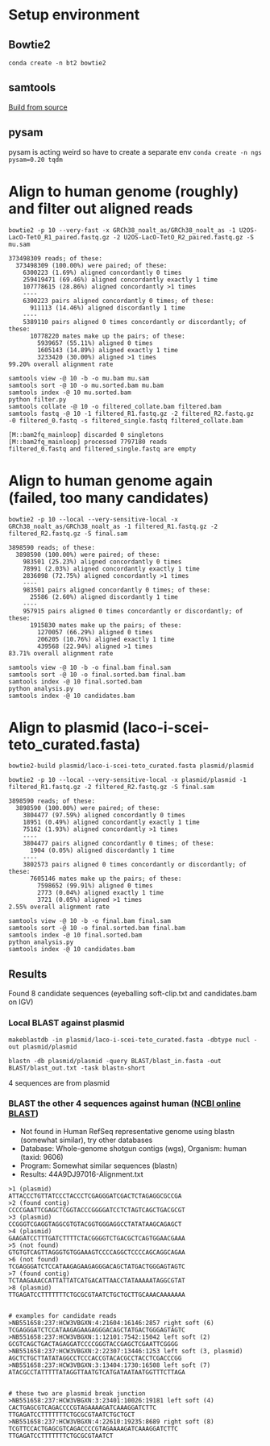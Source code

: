 # Setup environment
## Bowtie2
`conda create -n bt2 bowtie2`
## samtools
[Build from source](http://www.htslib.org/download/)
## pysam
pysam is acting weird so have to create a separate env
`conda create -n ngs pysam=0.20 tqdm`


# Align to human genome (roughly) and filter out aligned reads
```
bowtie2 -p 10 --very-fast -x GRCh38_noalt_as/GRCh38_noalt_as -1 U2OS-LacO-TetO_R1_paired.fastq.gz -2 U2OS-LacO-TetO_R2_paired.fastq.gz -S mu.sam
```
```
373498309 reads; of these:
  373498309 (100.00%) were paired; of these:
    6300223 (1.69%) aligned concordantly 0 times
    259419471 (69.46%) aligned concordantly exactly 1 time
    107778615 (28.86%) aligned concordantly >1 times
    ----
    6300223 pairs aligned concordantly 0 times; of these:
      911113 (14.46%) aligned discordantly 1 time
    ----
    5389110 pairs aligned 0 times concordantly or discordantly; of these:
      10778220 mates make up the pairs; of these:
        5939657 (55.11%) aligned 0 times
        1605143 (14.89%) aligned exactly 1 time
        3233420 (30.00%) aligned >1 times
99.20% overall alignment rate
```

```
samtools view -@ 10 -b -o mu.bam mu.sam
samtools sort -@ 10 -o mu.sorted.bam mu.bam
samtools index -@ 10 mu.sorted.bam
python filter.py
samtools collate -@ 10 -o filtered_collate.bam filtered.bam
samtools fastq -@ 10 -1 filtered_R1.fastq.gz -2 filtered_R2.fastq.gz -0 filtered_0.fastq -s filtered_single.fastq filtered_collate.bam
```
```
[M::bam2fq_mainloop] discarded 0 singletons
[M::bam2fq_mainloop] processed 7797180 reads
filtered_0.fastq and filtered_single.fastq are empty
```


# Align to human genome again (failed, too many candidates)
```
bowtie2 -p 10 --local --very-sensitive-local -x GRCh38_noalt_as/GRCh38_noalt_as -1 filtered_R1.fastq.gz -2 filtered_R2.fastq.gz -S final.sam
```
```
3898590 reads; of these:
  3898590 (100.00%) were paired; of these:
    983501 (25.23%) aligned concordantly 0 times
    78991 (2.03%) aligned concordantly exactly 1 time
    2836098 (72.75%) aligned concordantly >1 times
    ----
    983501 pairs aligned concordantly 0 times; of these:
      25586 (2.60%) aligned discordantly 1 time
    ----
    957915 pairs aligned 0 times concordantly or discordantly; of these:
      1915830 mates make up the pairs; of these:
        1270057 (66.29%) aligned 0 times
        206205 (10.76%) aligned exactly 1 time
        439568 (22.94%) aligned >1 times
83.71% overall alignment rate
```

```
samtools view -@ 10 -b -o final.bam final.sam
samtools sort -@ 10 -o final.sorted.bam final.bam
samtools index -@ 10 final.sorted.bam
python analysis.py
samtools index -@ 10 candidates.bam
```


# Align to plasmid (laco-i-scei-teto_curated.fasta)
```
bowtie2-build plasmid/laco-i-scei-teto_curated.fasta plasmid/plasmid
```
```
bowtie2 -p 10 --local --very-sensitive-local -x plasmid/plasmid -1 filtered_R1.fastq.gz -2 filtered_R2.fastq.gz -S final.sam
```
```
3898590 reads; of these:
  3898590 (100.00%) were paired; of these:
    3804477 (97.59%) aligned concordantly 0 times
    18951 (0.49%) aligned concordantly exactly 1 time
    75162 (1.93%) aligned concordantly >1 times
    ----
    3804477 pairs aligned concordantly 0 times; of these:
      1904 (0.05%) aligned discordantly 1 time
    ----
    3802573 pairs aligned 0 times concordantly or discordantly; of these:
      7605146 mates make up the pairs; of these:
        7598652 (99.91%) aligned 0 times
        2773 (0.04%) aligned exactly 1 time
        3721 (0.05%) aligned >1 times
2.55% overall alignment rate
```

```
samtools view -@ 10 -b -o final.bam final.sam
samtools sort -@ 10 -o final.sorted.bam final.bam
samtools index -@ 10 final.sorted.bam
python analysis.py
samtools index -@ 10 candidates.bam
```

## Results
Found 8 candidate sequences (eyeballing soft-clip.txt and candidates.bam on IGV)

### Local BLAST against plasmid
```
makeblastdb -in plasmid/laco-i-scei-teto_curated.fasta -dbtype nucl -out plasmid/plasmid
```
```
blastn -db plasmid/plasmid -query BLAST/blast_in.fasta -out BLAST/blast_out.txt -task blastn-short
```
4 sequences are from plasmid

### BLAST the other 4 sequences against human ([NCBI online BLAST](https://blast.ncbi.nlm.nih.gov/Blast.cgi?PROGRAM=blastn&PAGE_TYPE=BlastSearch&LINK_LOC=blasthome))
 - Not found in Human RefSeq representative genome using blastn (somewhat similar), try other databases
 - Database: Whole-genome shotgun contigs (wgs), Organism: human (taxid: 9606)
 - Program: Somewhat similar sequences (blastn)
 - Results: 44A9DJ97016-Alignment.txt
```
>1 (plasmid)
ATTACCCTGTTATCCCTACCCTCGAGGGATCGACTCTAGAGGCGCCGA
>2 (found contig)
CCCCGAATTCGAGCTCGGTACCCGGGGATCCTCTAGTCAGCTGACGCGT
>3 (plasmid)
CCGGGTCGAGGTAGGCGTGTACGGTGGGAGGCCTATATAAGCAGAGCT
>4 (plasmid)
GAAGATCCTTTGATCTTTTCTACGGGGTCTGACGCTCAGTGGAACGAAA
>5 (not found)
GTGTGTCAGTTAGGGTGTGGAAAGTCCCCAGGCTCCCCAGCAGGCAGAA
>6 (not found)
TCGAGGGATCTCCATAAGAGAAGAGGGACAGCTATGACTGGGAGTAGTC
>7 (found contig)
TCTAAGAAACCATTATTATCATGACATTAACCTATAAAAATAGGCGTAT
>8 (plasmid)
TTGAGATCCTTTTTTTCTGCGCGTAATCTGCTGCTTGCAAACAAAAAAA


# examples for candidate reads
>NB551658:237:HCW3VBGXN:4:21604:16146:2857 right soft (6)
TCGAGGGATCTCCATAAGAGAAGAGGGACAGCTATGACTGGGAGTAGTC
>NB551658:237:HCW3VBGXN:1:12101:7542:15042 left soft (2)
GCGTCAGCTGACTAGAGGATCCCCGGGTACCGAGCTCGAATTCGGGG
>NB551658:237:HCW3VBGXN:2:22307:13446:1253 left soft (3, plasmid)
AGCTCTGCTTATATAGGCCTCCCACCGTACACGCCTACCTCGACCCGG
>NB551658:237:HCW3VBGXN:3:13404:1730:16508 left soft (7)
ATACGCCTATTTTTATAGGTTAATGTCATGATAATAATGGTTTCTTAGA


# these two are plasmid break junction
>NB551658:237:HCW3VBGXN:3:23401:10026:19181 left soft (4)
CACTGAGCGTCAGACCCCGTAGAAAAGATCAAAGGATCTTC TTGAGATCCTTTTTTTCTGCGCGTAATCTGCTGCT
>NB551658:237:HCW3VBGXN:4:22610:19235:8689 right soft (8)
TCGTTCCACTGAGCGTCAGACCCCGTAGAAAAGATCAAAGGATCTTC TTGAGATCCTTTTTTTCTGCGCGTAATCT
```
